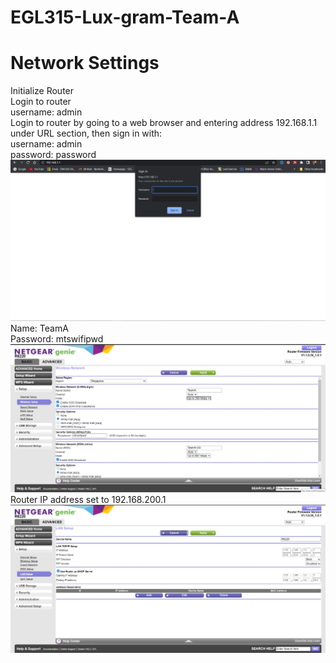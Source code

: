 # EGL315-Lux-gram-Team-A

# Network Settings

Initialize Router</br>
Login to router
</br>
username: admin
</br>
Login to router by going to a web browser and entering address 192.168.1.1 under URL section, then sign in with:\
username: admin\
password: password
![Alt text](<../imgs/Router login.jpg>)
Name: TeamA
</br>
Password: mtswifipwd
![Alt text](<../imgs/Router wireless setup.jpg>)
Router IP address set to 192.168.200.1
![Alt text](<../imgs/Router LAN setup.jpg>)